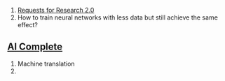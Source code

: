 1. [Requests for Research 2.0](https://openai.com/blog/requests-for-research-2/)
1. How to train neural networks with less data but still achieve the same effect?

## [AI Complete](https://en.wikipedia.org/wiki/AI-complete)
1. Machine translation
1. 

